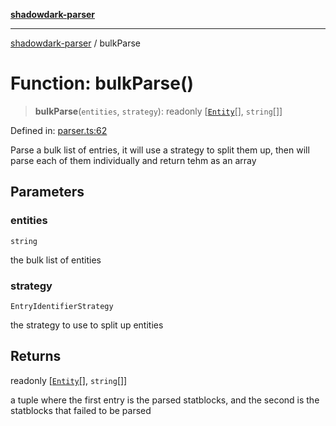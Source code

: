[**shadowdark-parser**](../README.md)

***

[shadowdark-parser](../globals.md) / bulkParse

# Function: bulkParse()

> **bulkParse**(`entities`, `strategy`): readonly \[[`Entity`](../type-aliases/Entity.md)[], `string`[]\]

Defined in: [parser.ts:62](https://github.com/ashleytowner/shadowdark-parser/blob/dabe9e4969052fd9b68d443cdc0e58a3975f21cc/src/parser.ts#L62)

Parse a bulk list of entries, it will use a strategy to split them up, then will parse each of them individually and return tehm as an array

## Parameters

### entities

`string`

the bulk list of entities

### strategy

`EntryIdentifierStrategy`

the strategy to use to split up entities

## Returns

readonly \[[`Entity`](../type-aliases/Entity.md)[], `string`[]\]

a tuple where the first entry is the parsed statblocks, and the second is the statblocks that failed to be parsed
